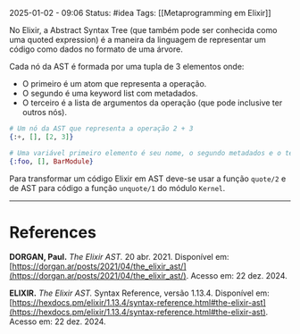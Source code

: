 
2025-01-02 - 09:06
Status: #idea
Tags: [[Metaprogramming em Elixir]]

No Elixir, a Abstract Syntax Tree (que também pode ser conhecida como uma quoted expression) é a maneira da linguagem de representar um código como dados no formato de uma árvore.

Cada nó da AST é formada por uma tupla de 3 elementos onde:
- O primeiro é um atom que representa a operação.
- O segundo é uma keyword list com metadados.
- O terceiro é a lista de argumentos da operação (que pode inclusive ter outros nós).

```elixir
# Um nó da AST que representa a operação 2 + 3
{:+, [], [2, 3]}

# Uma variável primeiro elemento é seu nome, o segundo metadados e o terceiro o seu contexto
{:foo, [], BarModule}
```

Para transformar um código Elixir em AST deve-se usar a função `quote/2` e de AST para código a função `unquote/1` do módulo `Kernel`.

---

# References

**DORGAN, Paul.** _The Elixir AST._ 20 abr. 2021. Disponível em: [https://dorgan.ar/posts/2021/04/the_elixir_ast/](https://dorgan.ar/posts/2021/04/the_elixir_ast/). Acesso em: 22 dez. 2024.

**ELIXIR.** _The Elixir AST._ Syntax Reference, versão 1.13.4. Disponível em: [https://hexdocs.pm/elixir/1.13.4/syntax-reference.html#the-elixir-ast](https://hexdocs.pm/elixir/1.13.4/syntax-reference.html#the-elixir-ast). Acesso em: 22 dez. 2024.